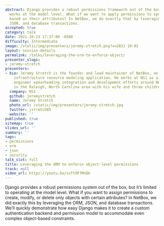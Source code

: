 ```yaml
---
abstract: Django provides a robust permissions framework out of the box, but it only
  works at the model level. What if we want to apply permissions to specific objects
  based on their attributes? In NetBox, we do exactly that by leveraging the ORM,
  JSON, and database transactions.
accepted: true
category: talk
date: 2021-10-23 17:37:00 -0500
difficulty: Intermediate
image: /static/img/presenters/jeremy-stretch.png?v=2021-10-02
layout: session-details
permalink: /talks/leveraging-the-orm-to-enforce-object/
presenter_slugs:
- jeremy-stretch
presenters:
- bio: Jeremy Stretch is the founder and lead maintainer of NetBox, an open source
    infrastructure resource modeling application. He works at NS1 as a distinguished
    engineer spearheading integration and development efforts around NetBox. He lives
    in the Raleigh, North Carolina area with his wife and three children.
  company: NS1
  github: jeremystretch
  name: Jeremy Stretch
  photo_url: /static/img/presenters/jeremy-stretch.jpg
  twitter: jstretch85
  website: ''
published: true
sitemap: true
slides_url: ''
summary: ''
tags:
- permissions
- orm
- json
- security
talk_slot: full
title: Leveraging the ORM to enforce object-level permissions
track: null
video_url: https://youtu.be/svTt9F7MnDk
---
```


Django provides a robust permissions system out of the box, but it’s limited to operating at the model level. What if you want to assign permissions to create, modify, or delete only objects with certain attributes? In NetBox, we did exactly this by leveraging the ORM, JSON, and database transactions. We’ll quickly demonstrate how easy Django makes it to create a custom authentication backend and permission model to accommodate even complex object-based constraints.
